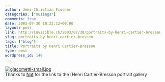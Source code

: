 ```yaml
---
author: Jens-Christian Fischer
categories: ["musings"]
comments: true
date: 2003-07-30 10:22:12+00:00
layout: post
link: http://invisible.ch/2003/07/30/portraits-by-henri-cartier-bresson/
slug: portraits-by-henri-cartier-bresson
tags: ["blog"]
title: Portraits by Henri Cartier-Bresson
type: post
wordpress_id: 140
---
```


[![giacometti-small.jpg](http://www.invisible.ch/archives/images/giacometti-small.jpg)](http://www.washingtonpost.com/wp-srv/style/museums/photogallery/bresson/)  
Thanks to [Nat](http://www.nat.org/) for the link to the [Henri Cartier-Bresson portrait gallery
